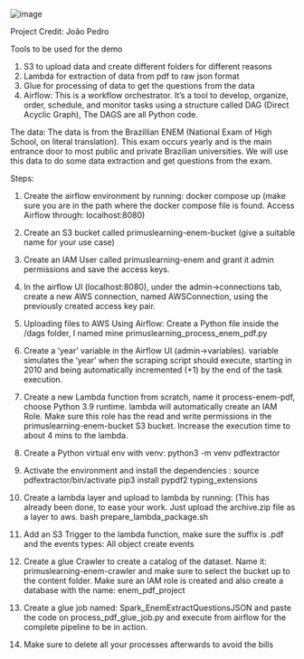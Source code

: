 ![image](https://github.com/mediumhust/pipeline/assets/38267919/633edd8b-1038-4d77-9910-1e66183c3904)


Project Credit: João Pedro

Tools to be used for the demo

1. S3 to upload data and create different folders for different reasons
2. Lambda for extraction of data from pdf to raw json format
3. Glue for processing of data to get the questions from the data
4. Airflow: This is a workflow orchestrator. It’s a tool to develop, organize, order, schedule, and monitor tasks using a structure called DAG (Direct Acyclic Graph), The DAGS are all Python code.

The data: The data is from the Brazillian ENEM (National Exam of High School, on literal translation). This exam occurs yearly and is the main entrance door to most public and private Brazilian universities. We will use this data to do some data extraction and get questions from the exam.

Steps:

1. Create the airflow environment by running: docker compose up  (make sure you are in the path where the docker compose file is found. Access Airflow through: localhost:8080)
2. Create an S3 bucket called primuslearning-enem-bucket (give a suitable name for your use case)
3. Create an IAM User called primuslearning-enem and grant it admin permissions and save the access keys.
4. In the airflow UI (localhost:8080), under the admin->connections tab, create a new AWS connection, named AWSConnection, using the previously created access key pair.
5. Uploading files to AWS Using Airflow: Create a Python file inside the /dags folder, I named mine primuslearning_process_enem_pdf.py
6. Create a ‘year’ variable in the Airflow UI (admin->variables). variable simulates the ‘year’ when the scraping script should execute, starting in 2010 and being automatically incremented (+1) by the end of the task execution.
7. Create a new Lambda function from scratch, name it process-enem-pdf, choose Python 3.9 runtime. lambda will automatically create an IAM Role. Make sure this role has the read and write permissions in the primuslearning-enem-bucket S3 bucket. Increase the execution time to about 4 mins to the lambda.
8. Create a Python virtual env with venv: python3 -m venv pdfextractor
9. Activate the environment and install the dependencies : 
        source pdfextractor/bin/activate
        pip3 install pypdf2 typing_extensions

10. Create a lambda layer and upload to lambda by running: (This has already been done, to ease your work. Just upload the archive.zip file as a layer to aws. bash prepare_lambda_package.sh
11. Add an S3 Trigger to the lambda function, make sure the suffix is .pdf and the events types: All object create events
12. Create a glue Crawler to create a catalog of the dataset. Name it: primuslearning-enem-crawler and make sure to select the bucket up to the content folder. Make sure an IAM role is created and also create a database with the name: enem_pdf_project
13. Create a glue job named: Spark_EnemExtractQuestionsJSON  and paste the code on process_pdf_glue_job.py and execute from airflow for the complete pipeline to be in action.
14. Make sure to delete all your processes afterwards to avoid the bills
